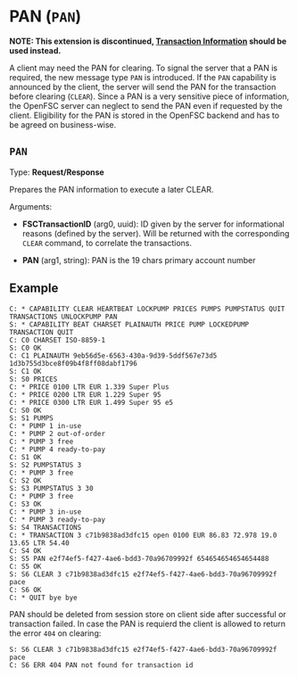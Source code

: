 # PAN (`PAN`)

**NOTE: This extension is discontinued, [Transaction Information](ext/transaction-info.md) should be used instead.**

A client may need the PAN for clearing. To signal the server that a PAN is required, the new message type `PAN` is introduced. If the `PAN` capability is announced by the client, the server will send the PAN for the transaction before clearing (`CLEAR`). Since a PAN is a very sensitive piece of information, the OpenFSC server can neglect to send the PAN even if requested by the client. Eligibility for the PAN is stored in the OpenFSC backend and has to be agreed on business-wise.

## `PAN`

Type: **Request/Response**

Prepares the PAN information to execute a later CLEAR.

Arguments:

- **FSCTransactionID** (arg0, uuid): ID given by the server for informational reasons (defined by the server). Will be returned with the corresponding `CLEAR` command, to correlate the transactions.

- **PAN** (arg1, string): PAN is the 19 chars primary account number

## Example

```
C: * CAPABILITY CLEAR HEARTBEAT LOCKPUMP PRICES PUMPS PUMPSTATUS QUIT TRANSACTIONS UNLOCKPUMP PAN
S: * CAPABILITY BEAT CHARSET PLAINAUTH PRICE PUMP LOCKEDPUMP TRANSACTION QUIT
C: C0 CHARSET ISO-8859-1
S: C0 OK
C: C1 PLAINAUTH 9eb56d5e-6563-430a-9d39-5ddf567e73d5 1d3b755d3bce8f09b4f8ff08dabf1796
S: C1 OK
S: S0 PRICES
C: * PRICE 0100 LTR EUR 1.339 Super Plus
C: * PRICE 0200 LTR EUR 1.229 Super 95
C: * PRICE 0300 LTR EUR 1.499 Super 95 e5
C: S0 OK
S: S1 PUMPS
C: * PUMP 1 in-use
C: * PUMP 2 out-of-order
C: * PUMP 3 free
C: * PUMP 4 ready-to-pay
C: S1 OK
S: S2 PUMPSTATUS 3
C: * PUMP 3 free
C: S2 OK
S: S3 PUMPSTATUS 3 30
C: * PUMP 3 free
C: S3 OK
C: * PUMP 3 in-use
C: * PUMP 3 ready-to-pay
S: S4 TRANSACTIONS
C: * TRANSACTION 3 c71b9838ad3dfc15 open 0100 EUR 86.83 72.978 19.0 13.65 LTR 54.40
C: S4 OK
S: S5 PAN e2f74ef5-f427-4ae6-bdd3-70a96709992f 654654654654654488
C: S5 OK
S: S6 CLEAR 3 c71b9838ad3dfc15 e2f74ef5-f427-4ae6-bdd3-70a96709992f pace
C: S6 OK
C: * QUIT bye bye
```

PAN should be deleted from session store on client side after successful or transaction failed. In case the PAN is requierd the client is allowed to return the error `404` on clearing:

```
S: S6 CLEAR 3 c71b9838ad3dfc15 e2f74ef5-f427-4ae6-bdd3-70a96709992f pace
C: S6 ERR 404 PAN not found for transaction id
```

